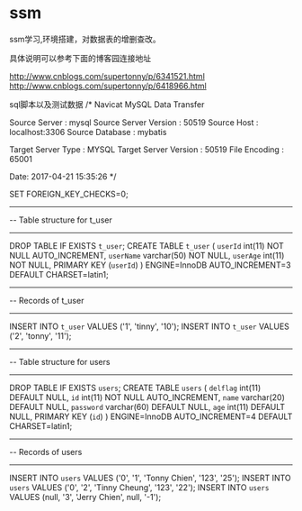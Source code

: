 # ssm
ssm学习,环境搭建，对数据表的增删查改。

具体说明可以参考下面的博客园连接地址


http://www.cnblogs.com/supertonny/p/6341521.html
http://www.cnblogs.com/supertonny/p/6418966.html



sql脚本以及测试数据
/*
Navicat MySQL Data Transfer

Source Server         : mysql
Source Server Version : 50519
Source Host           : localhost:3306
Source Database       : mybatis

Target Server Type    : MYSQL
Target Server Version : 50519
File Encoding         : 65001

Date: 2017-04-21 15:35:26
*/

SET FOREIGN_KEY_CHECKS=0;

-- ----------------------------
-- Table structure for t_user
-- ----------------------------
DROP TABLE IF EXISTS `t_user`;
CREATE TABLE `t_user` (
  `userId` int(11) NOT NULL AUTO_INCREMENT,
  `userName` varchar(50) NOT NULL,
  `userAge` int(11) NOT NULL,
  PRIMARY KEY (`userId`)
) ENGINE=InnoDB AUTO_INCREMENT=3 DEFAULT CHARSET=latin1;

-- ----------------------------
-- Records of t_user
-- ----------------------------
INSERT INTO `t_user` VALUES ('1', 'tinny', '10');
INSERT INTO `t_user` VALUES ('2', 'tonny', '11');

-- ----------------------------
-- Table structure for users
-- ----------------------------
DROP TABLE IF EXISTS `users`;
CREATE TABLE `users` (
  `delflag` int(11) DEFAULT NULL,
  `id` int(11) NOT NULL AUTO_INCREMENT,
  `name` varchar(20) DEFAULT NULL,
  `password` varchar(60) DEFAULT NULL,
  `age` int(11) DEFAULT NULL,
  PRIMARY KEY (`id`)
) ENGINE=InnoDB AUTO_INCREMENT=4 DEFAULT CHARSET=latin1;

-- ----------------------------
-- Records of users
-- ----------------------------
INSERT INTO `users` VALUES ('0', '1', 'Tonny Chien', '123', '25');
INSERT INTO `users` VALUES ('0', '2', 'Tinny Cheung', '123', '22');
INSERT INTO `users` VALUES (null, '3', 'Jerry Chien', null, '-1');
